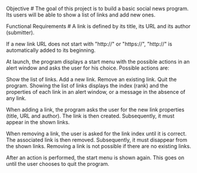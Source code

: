 Objective #
The goal of this project is to build a basic social news program. Its users will be able to show a list of links and add new ones.


Functional Requirements #
A link is defined by its title, its URL and its author (submitter).

If a new link URL does not start with "http://" or "https://", "http://" is automatically added to its beginning.

At launch, the program displays a start menu with the possible actions in an alert window and asks the user for his choice. Possible actions are:

Show the list of links.
Add a new link.
Remove an existing link.
Quit the program.
Showing the list of links displays the index (rank) and the properties of each link in an alert window, or a message in the absence of any link.

When adding a link, the program asks the user for the new link properties (title, URL and author). The link is then created. Subsequently, it must appear in the shown links.

When removing a link, the user is asked for the link index until it is correct. The associated link is then removed. Subsequently, it must disappear from the shown links. Removing a link is not possible if there are no existing links.

After an action is performed, the start menu is shown again. This goes on until the user chooses to quit the program.
